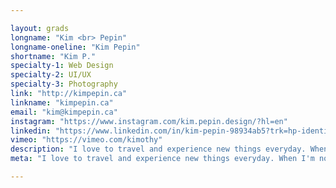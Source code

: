 ```yaml
---

layout: grads
longname: "Kim <br> Pepin"
longname-oneline: "Kim Pepin"
shortname: "Kim P."
specialty-1: Web Design
specialty-2: UI/UX
specialty-3: Photography
link: "http://kimpepin.ca"
linkname: "kimpepin.ca"
email: "kim@kimpepin.ca"
instagram: "https://www.instagram.com/kim.pepin.design/?hl=en"
linkedin: "https://www.linkedin.com/in/kim-pepin-98934ab5?trk=hp-identity-photo"
vimeo: "https://vimeo.com/kimothy"
description: "I love to travel and experience new things everyday. When I'm not designing you'll see me eating candy, nutella and popcorn."
meta: "I love to travel and experience new things everyday. When I'm not designing you'll see me eating candy, nutella and popcorn."

---
```

